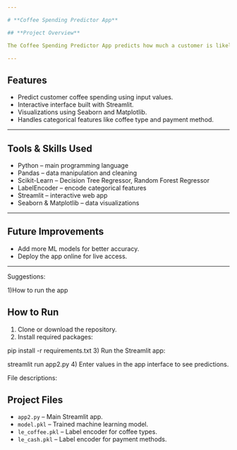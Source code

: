 ```yaml
---

# **Coffee Spending Predictor App**

## **Project Overview**

The Coffee Spending Predictor App predicts how much a customer is likely to spend on coffee based on features such as coffee type, payment method, and other relevant inputs. The app provides an interactive interface where users can enter values and see instant predictions, along with visual insights into spending patterns.

---
```


## **Features**

* Predict customer coffee spending using input values.
* Interactive interface built with Streamlit.
* Visualizations using Seaborn and Matplotlib.
* Handles categorical features like coffee type and payment method.

---

## **Tools & Skills Used**

* Python – main programming language
* Pandas – data manipulation and cleaning
* Scikit-Learn – Decision Tree Regressor, Random Forest Regressor
* LabelEncoder – encode categorical features
* Streamlit – interactive web app
* Seaborn & Matplotlib – data visualizations

---



## **Future Improvements**

* Add more ML models for better accuracy.
* Deploy the app online for live access.

---
Suggestions:

1)How to run the app
## How to Run

1) Clone or download the repository.
2) Install required packages:

pip install -r requirements.txt
3) Run the Streamlit app:

streamlit run app2.py
4) Enter values in the app interface to see predictions.


File descriptions:
## Project Files

* `app2.py` – Main Streamlit app.
* `model.pkl` – Trained machine learning model.
* `le_coffee.pkl` – Label encoder for coffee types.
* `le_cash.pkl` – Label encoder for payment methods.




